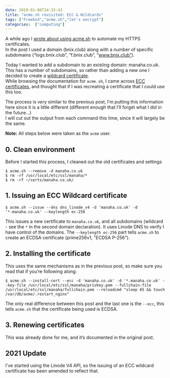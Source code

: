 ```yaml
---
date: 2019-01-06T14:33:43
title: "acme.sh revisited: ECC & Wildcards"
tags: ["Freebsd","acme.sh","let's encrypt"]
categories:  ["computing"]
---
```


A while ago I [wrote about using acme.sh](/2017/11/05/acme.sh-plus-linode-plus-dns-plus-freebsd/) to automate my HTTPS certificates.  
In the post I used a domain (bnix.club) along with a number of specific subdomains (“logs.bnix.club”, “f.bnix.club”, “www.bnix.club”).
<!--more-->
Today I wanted to add a subdomain to an existing domain: manaha.co.uk.  
This has a number of subdomains, so rather than adding a new one I decided to create a [wildcard certificate](https://github.com/Neilpang/acme.sh#11-issue-wildcard-certificates).  
While browsing the documentation for `acme.sh`, I came across [ECC certificates](https://github.com/Neilpang/acme.sh#10-issue-ecc-certificates), and thought that if I was recreating a certificate that I could use this too.

The process is *very* similar to the previous post, I’m putting this information here since it is a little different (different enough that I’ll forget what I did in the future...)  
I will cut out the output from each command this time, since it will largely be the same.

**Note:** All steps below were taken as the `acme` user.

## 0. Clean environment

Before I started this process, I cleaned out the old certificates and settings

	$ acme.sh --remove -d manaha.co.uk
	$ rm -rf /usr/local/etc/ssl/manaha/*
	$ rm -rf ~/certs/manaha.co.uk/

## 1. Issuing an ECC Wildcard certificate

	$ acme.sh --issue --dns dns_linode_v4 -d 'manaha.co.uk' -d '*.manaha.co.uk' --keylength ec-256

This issues a new certificate to `manaha.co.uk`, and all subdomains (wildcard - see the `*` in the second domain declaration).  It uses Linode DNS to verify I have control of the domains.  The `--keylength ec-256` part tells `acme.sh` to create an ECDSA certificate (prime256v1, "ECDSA P-256”).

## 2. Installing the certificate 

This uses the same mechanisms as in the previous post, so make sure you read that if you’re following along:

	$ acme.sh --install-cert --ecc -d 'manaha.co.uk' -d '*.manaha.co.uk' --key-file /usr/local/etc/ssl/manaha/privkey.pem --fullchain-file /usr/local/etc/ssl/manaha/fullchain.pem --reloadcmd "sleep 65 && touch /var/db/acme/.restart_nginx"

The only real difference between this post and the last one is the `--ecc`, this tells `acme.sh` that the certificate being used is ECDSA.

## 3. Renewing certificates 

This was already done for me, and it’s documented in the original post.

## 2021 Update

I've started using the Linode V4 API, so the issuing of an ECC wildcard certificate has been amended to reflect that.
